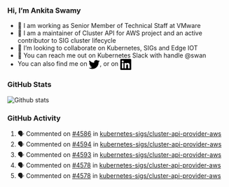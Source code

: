 ### Hi, I’m Ankita Swamy

- 💼 I am working as Senior Member of Technical Staff at VMware
- 👀 I am a maintainer of Cluster API for AWS project and an active contributor to SIG cluster lifecycle
- 💞️ I’m looking to collaborate on Kubernetes, SIGs and Edge IOT
- 💬 You can reach me out on Kubernetes Slack with handle @swan
- You can also find me on <a href="https://twitter.com/SwamyAnkita" target="blank"><img align="center" src="https://raw.githubusercontent.com/Ankitasw/Ankitasw/master/svg/twitter.svg" alt="Ankitasw" height="25" width="25" color="#1DA1f2" /></a>, or on <a href="https://www.linkedin.com/in/Ankitaswamy/" target="blank"><img align="center" src="https://raw.githubusercontent.com/Ankitasw/Ankitasw/master/svg/linkedin.svg" alt="Ankitasw" height="25" width="25" /></a>

### GitHub Stats
![Github stats](https://github-readme-stats.vercel.app/api?username=Ankitasw&count_private=true&show_icons=true&theme=tokyonight)

### GitHub Activity 
<!--START_SECTION:activity-->
1. 🗣 Commented on [#4586](https://github.com/kubernetes-sigs/cluster-api-provider-aws/pull/4586#issuecomment-1785062558) in [kubernetes-sigs/cluster-api-provider-aws](https://github.com/kubernetes-sigs/cluster-api-provider-aws)
2. 🗣 Commented on [#4594](https://github.com/kubernetes-sigs/cluster-api-provider-aws/pull/4594#issuecomment-1785061882) in [kubernetes-sigs/cluster-api-provider-aws](https://github.com/kubernetes-sigs/cluster-api-provider-aws)
3. 🗣 Commented on [#4593](https://github.com/kubernetes-sigs/cluster-api-provider-aws/pull/4593#issuecomment-1785060891) in [kubernetes-sigs/cluster-api-provider-aws](https://github.com/kubernetes-sigs/cluster-api-provider-aws)
4. 🗣 Commented on [#4578](https://github.com/kubernetes-sigs/cluster-api-provider-aws/pull/4578#issuecomment-1785059428) in [kubernetes-sigs/cluster-api-provider-aws](https://github.com/kubernetes-sigs/cluster-api-provider-aws)
5. 🗣 Commented on [#4578](https://github.com/kubernetes-sigs/cluster-api-provider-aws/pull/4578#issuecomment-1785055709) in [kubernetes-sigs/cluster-api-provider-aws](https://github.com/kubernetes-sigs/cluster-api-provider-aws)
<!--END_SECTION:activity-->
